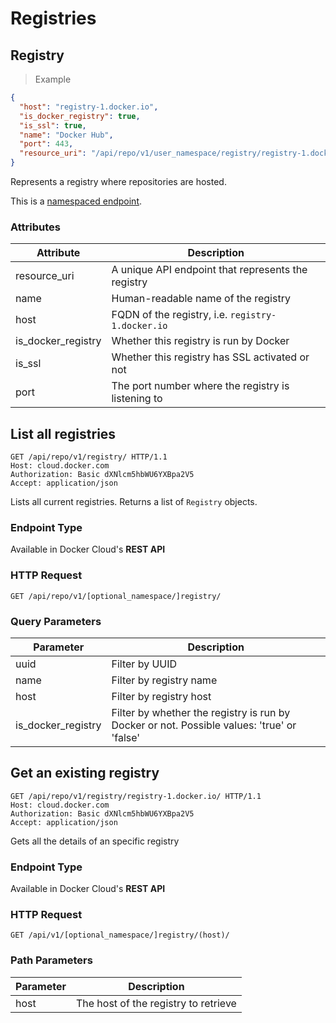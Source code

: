 # Registries

## Registry

> Example

```json
{
  "host": "registry-1.docker.io",
  "is_docker_registry": true,
  "is_ssl": true,
  "name": "Docker Hub",
  "port": 443,
  "resource_uri": "/api/repo/v1/user_namespace/registry/registry-1.docker.io/"
}
```

Represents a registry where repositories are hosted.

This is a [namespaced endpoint](#namespaced-endpoints).

### Attributes

| Attribute            | Description                                        |
| -------------------- | -------------------------------------------------- |
| resource_uri         | A unique API endpoint that represents the registry |
| name                 | Human-readable name of the registry                |
| host                 | FQDN of the registry, i.e. `registry-1.docker.io`  |
| is_docker_registry | Whether this registry is run by Docker             |
| is_ssl               | Whether this registry has SSL activated or not     |
| port                 | The port number where the registry is listening to |

## List all registries

```http
GET /api/repo/v1/registry/ HTTP/1.1
Host: cloud.docker.com
Authorization: Basic dXNlcm5hbWU6YXBpa2V5
Accept: application/json
```

Lists all current registries. Returns a list of `Registry` objects.

### Endpoint Type

Available in Docker Cloud's **REST API**

### HTTP Request

`GET /api/repo/v1/[optional_namespace/]registry/`

### Query Parameters

| Parameter            | Description                                                                                |
| -------------------- | ------------------------------------------------------------------------------------------ |
| uuid                 | Filter by UUID                                                                             |
| name                 | Filter by registry name                                                                    |
| host                 | Filter by registry host                                                                    |
| is_docker_registry | Filter by whether the registry is run by Docker or not. Possible values: 'true' or 'false' |

## Get an existing registry

```http
GET /api/repo/v1/registry/registry-1.docker.io/ HTTP/1.1
Host: cloud.docker.com
Authorization: Basic dXNlcm5hbWU6YXBpa2V5
Accept: application/json
```

Gets all the details of an specific registry

### Endpoint Type

Available in Docker Cloud's **REST API**

### HTTP Request

`GET /api/v1/[optional_namespace/]registry/(host)/`

### Path Parameters

| Parameter | Description                          |
| --------- | ------------------------------------ |
| host      | The host of the registry to retrieve |